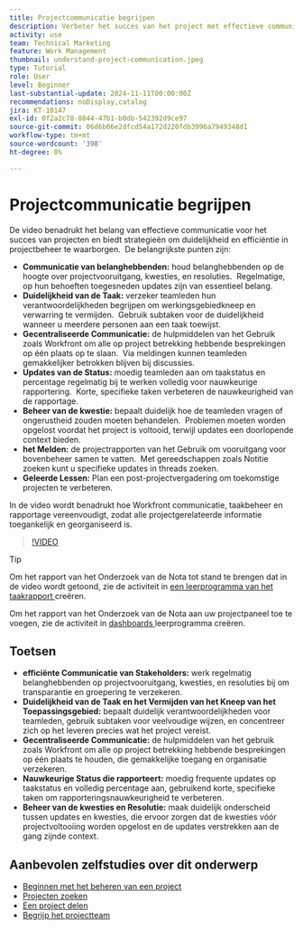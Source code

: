 ```yaml
---
title: Projectcommunicatie begrijpen
description: Verbeter het succes van het project met effectieve communicatie tussen belanghebbenden, taakduidelijkheid, gecentraliseerde discussies, nauwkeurige statusrapportage en proactieve probleemoplossing om de afstemming en efficiëntie te handhaven.
activity: use
team: Technical Marketing
feature: Work Management
thumbnail: understand-project-communication.jpeg
type: Tutorial
role: User
level: Beginner
last-substantial-update: 2024-11-11T00:00:00Z
recommendations: noDisplay,catalog
jira: KT-10147
exl-id: 0f2a2c78-8844-47b1-b0db-542392d9ce97
source-git-commit: 06d6b06e2dfcd54a172d220fdb3996a7949348d1
workflow-type: tm+mt
source-wordcount: '398'
ht-degree: 0%

---
```


# Projectcommunicatie begrijpen

De video benadrukt het belang van effectieve communicatie voor het succes van projecten en biedt strategieën om duidelijkheid en efficiëntie in projectbeheer te waarborgen. &#x200B; De belangrijkste punten zijn:
* **Communicatie van belanghebbenden:** houd belanghebbenden op de hoogte over projectvooruitgang, kwesties, en resoluties. &#x200B; Regelmatige, op hun behoeften toegesneden updates zijn van essentieel belang. &#x200B;
* **Duidelijkheid van de Taak:** verzeker teamleden hun verantwoordelijkheden begrijpen om werkingsgebiedkneep en verwarring te vermijden. &#x200B; Gebruik subtaken voor de duidelijkheid wanneer u meerdere personen aan een taak toewijst. &#x200B;
* **Gecentraliseerde Communicatie:** de hulpmiddelen van het Gebruik zoals Workfront om alle op project betrekking hebbende besprekingen op één plaats op te slaan. &#x200B; Via meldingen kunnen teamleden gemakkelijker betrokken blijven bij discussies. &#x200B;
* **Updates van de Status:** moedig teamleden aan om taakstatus en percentage regelmatig bij te werken volledig voor nauwkeurige rapportering. &#x200B; Korte, specifieke taken verbeteren de nauwkeurigheid van de rapportage. &#x200B;
* **Beheer van de kwestie:** bepaalt duidelijk hoe de teamleden vragen of ongerustheid zouden moeten behandelen. &#x200B; Problemen moeten worden opgelost voordat het project is voltooid, terwijl updates een doorlopende context bieden. &#x200B;
* **het Melden:** de projectrapporten van het Gebruik om vooruitgang voor bovenbeheer samen te vatten. &#x200B; Met gereedschappen zoals Notitie zoeken kunt u specifieke updates in threads zoeken. &#x200B;
* **Geleerde Lessen:** Plan een post-projectvergadering om toekomstige projecten te verbeteren. &#x200B;

In de video wordt benadrukt hoe Workfront communicatie, taakbeheer en rapportage vereenvoudigt, zodat alle projectgerelateerde informatie toegankelijk en georganiseerd is. &#x200B;

>[!VIDEO](https://video.tv.adobe.com/v/3428969/?quality=12&learn=on&enablevpops&captions=dut)

>[!TIP]
>
>Om het rapport van het Onderzoek van de Nota tot stand te brengen dat in de video wordt getoond, zie de activiteit in [ een leerprogramma van het taakrapport ](https://experienceleague.adobe.com/nl/docs/workfront-learn/tutorials-workfront/reporting/basic-reporting/create-a-task-report#activity-1-create-a-note-report-with-prompts) creëren.
>
>Om het rapport van het Onderzoek van de Nota aan uw projectpaneel toe te voegen, zie de activiteit in [ dashboards ](https://experienceleague.adobe.com/docs/workfront-learn/tutorials-workfront/reporting/basic-reporting/create-dashboards.html?lang=nl-NL#activity-1-create-a-dashboard) leerprogramma creëren.

## Toetsen

* **efficiënte Communicatie van Stakeholders:** werk regelmatig belanghebbenden op projectvooruitgang, kwesties, en resoluties bij om transparantie en groepering te verzekeren.
* **Duidelijkheid van de Taak en het Vermijden van het Kneep van het Toepassingsgebied:** bepaalt duidelijk verantwoordelijkheden voor teamleden, gebruik subtaken voor veelvoudige wijzen, en concentreer zich op het leveren precies wat het project vereist.
* **Gecentraliseerde Communicatie:** de hulpmiddelen van het gebruik zoals Workfront om alle op project betrekking hebbende besprekingen op één plaats te houden, die gemakkelijke toegang en organisatie verzekeren.
* **Nauwkeurige Status die rapporteert:** moedig frequente updates op taakstatus en volledig percentage aan, gebruikend korte, specifieke taken om rapporteringsnauwkeurigheid te verbeteren.
* **Beheer van de kwesties en Resolutie:** maak duidelijk onderscheid tussen updates en kwesties, die ervoor zorgen dat de kwesties vóór projectvoltooiing worden opgelost en de updates verstrekken aan de gang zijnde context. &#x200B;


## Aanbevolen zelfstudies over dit onderwerp

* [Beginnen met het beheren van een project](/help/manage-work/projects/getting-started-manage-a-project.md)
* [Projecten zoeken](/help/manage-work/projects/find-projects.md)
* [Een project delen](/help/manage-work/projects/share-a-project.md)
* [Begrijp het projectteam](/help/manage-work/projects/understand-the-project-team.md)

